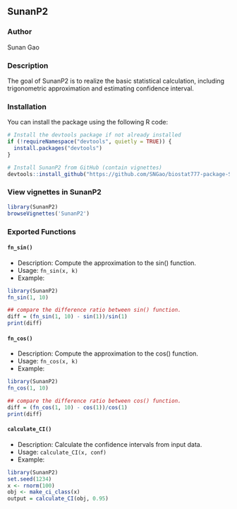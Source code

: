 
## SunanP2

<!-- badges: start -->
<!-- badges: end -->

### Author
Sunan Gao

### Description
The goal of SunanP2 is to realize the basic statistical calculation, including trigonometric approximation and estimating confidence interval.

### Installation
You can install the package using the following R code:
``` r
# Install the devtools package if not already installed
if (!requireNamespace("devtools", quietly = TRUE)) {
  install.packages("devtools")
}

# Install SunanP2 from GitHub (contain vignettes)
devtools::install_github("https://github.com/SNGao/biostat777-package-SunanP2", build_vignettes = TRUE)
```

### View vignettes in SunanP2
``` r
library(SunanP2)
browseVignettes('SunanP2')
```

### Exported Functions

#### `fn_sin()`
- Description: Compute the approximation to the sin() function.
- Usage: `fn_sin(x, k)`
- Example:
``` r
library(SunanP2)
fn_sin(1, 10)

## compare the difference ratio between sin() function.
diff = (fn_sin(1, 10) - sin(1))/sin(1)
print(diff)
```

#### `fn_cos()`
- Description: Compute the approximation to the cos() function.
- Usage: `fn_cos(x, k)`
- Example:
``` r
library(SunanP2)
fn_cos(1, 10)

## compare the difference ratio between cos() function.
diff = (fn_cos(1, 10) - cos(1))/cos(1)
print(diff)
```

#### `calculate_CI()`
- Description: Calculate the confidence intervals from input data.
- Usage: `calculate_CI(x, conf)`
- Example:
``` r
library(SunanP2)
set.seed(1234)
x <- rnorm(100)
obj <- make_ci_class(x)
output = calculate_CI(obj, 0.95)
```
